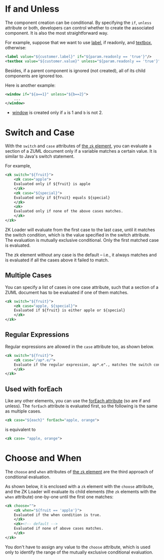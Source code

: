 # If and Unless

The component creation can be conditional. By specifying the `if`,
`unless` attribute or both, developers can control whether to create the
associated component. It is also the most straightforward way.

For example, suppose that we want to use
[label]({{site.baseurl}}/zk_component_ref/label),
if readonly, and
[textbox]({{site.baseurl}}/zk_component_ref/textbox), otherwise:

```xml
<label value="${customer.label}" if="${param.readonly == 'true'}"/>
<textbox value="${customer.value}" unless="${param.readonly == 'true'}"/>
```

Besides, if a parent component is ignored (not created), all of its
child components are ignored too.

Here is another example:

```xml
<window if="${a==1}" unless="${b==2}">
    ...    
</window>
```

- [window]({{site.baseurl}}/zk_component_ref/containers/window) is
  created only if `a` is 1 and `b` is not 2.

# Switch and Case

With the `switch` and `case` attributes of [the `zk` element](ZUML_Reference/ZUML/Elements/zk), you can evaluate a
section of a ZUML document only if a variable matches a certain value.
It is similar to Java's switch statement.

For example,

```xml
<zk switch="${fruit}">
    <zk case="apple">    
    Evaluated only if ${fruit} is apple    
    </zk>
    <zk case="${special}">
    Evaluated only if ${fruit} equals ${special}
    </zk>
    <zk>
    Evaluated only if none of the above cases matches.
    </zk>
</zk>
```

ZK Loader will evaluate from the first case to the last case, until it
matches the switch condition, which is the value specified in the switch
attribute. The evaluation is mutually exclusive conditional. Only the
first matched case is evaluated.

The zk element without any case is the default – i.e., it always matches
and is evaluated if all the cases above it failed to match.

## Multiple Cases

You can specify a list of cases in one case attribute, such that a
section of a ZUML document has to be evaluated if one of them matches.

```xml
<zk switch="${fruit}">
    <zk case="apple, ${special}">    
    Evaluated if ${fruit} is either apple or ${special}    
    </zk>
</zk>
```

## Regular Expressions

Regular expressions are allowed in the `case` attribute too, as shown
below.

```xml
<zk switch="${fruit}">
    <zk case="/ap*.e/">
    Evaluate if the regular expression, ap*.e"., matches the switch condition.
    </zk>
</zk>
```

## Used with forEach

Like any other elements, you can use the [forEach attribute]({{site.baseurl}}/zk_dev_ref/ui_composing/zuml/iterative_evaluation)
(so are if and unless). The `forEach` attribute is evaluated first, so
the following is the same as multiple cases.

```xml
<zk case="${each}" forEach="apple, orange">
```

is equivalent to

```xml
<zk case= "apple, orange">
```

# Choose and When

The `choose` and `when` attributes of [the `zk` element](ZUML_Reference/ZUML/Elements/zk) are the third
approach of conditional evaluation.

As shown below, it is enclosed with a `zk` element with the `choose`
attribute, and the ZK Loader will evaluate its child elements (the `zk`
elements with the `when` attribute) one-by-one until the first one
matches:

```xml
<zk choose="">
    <zk when="${fruit == 'apple'}">    
    Evaluated if the when condition is true.
    </zk>
    <zk><!-- default -->
    Evaluated if none of above cases matches.
    </zk>
</zk>
```

You don't have to assign any value to the `choose` attribute, which is
used only to identify the range of the mutually exclusive conditional
evaluation.
